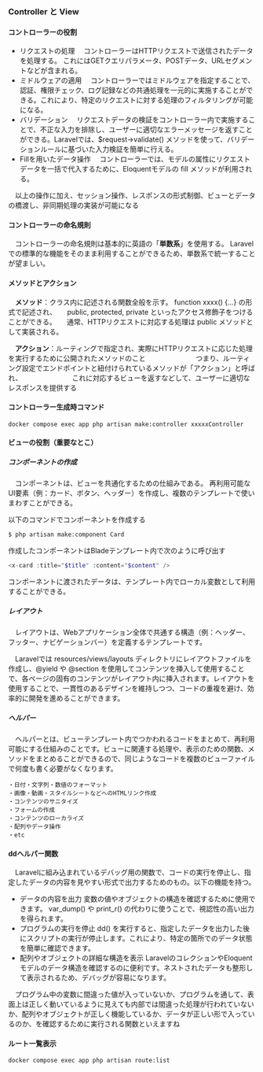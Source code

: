 ### Controller と View

#### コントローラーの役割

- リクエストの処理
  　コントローラーはHTTPリクエストで送信されたデータを処理する。
  これにはGETクエリパラメータ、POSTデータ、URLセグメントなどが含まれる。
- ミドルウェアの適用
  　コントローラーではミドルウェアを指定することで、認証、権限チェック、ログ記録などの共通処理を一元的に実施することができる。これにより、特定のリクエストに対する処理のフィルタリングが可能になる。
- バリデーション
   　リクエストデータの検証をコントローラー内で実施することで、不正な入力を排除し、ユーザーに適切なエラーメッセージを返すことができる。Laravelでは、$request->validate() メソッドを使って、バリデーションルールに基づいた入力検証を簡単に行える。
- Fillを用いたデータ操作
  　コントローラーでは、モデルの属性にリクエストデータを一括で代入するために、Eloquentモデルの fill メソッドが利用される。

　以上の操作に加え、セッション操作、レスポンスの形式制御、ビューとデータの橋渡し、非同期処理の実装が可能になる

#### コントローラーの命名規則

　コントローラーの命名規則は基本的に英語の「**単数系**」を使用する。
Laravelでの標準的な機能をそのまま利用することができるため、単数系で統一することが望ましい。

#### メソッドとアクション

　**メソッド**：クラス内に記述される関数全般を示す。 function xxxx() {...} の形式で記述され、
		　  public, protected, private といったアクセス修飾子をつけることができる。
		　  通常、HTTPリクエストに対応する処理は public メソッドとして実装される。

　**アクション**：ルーティングで指定され、実際にHTTPリクエストに応じた処理を実行するために公開されたメソッドのこと
　　　　　　　つまり、ルーティング設定でエンドポイントと紐付けられているメソッドが「アクション」と呼ばれ、
　　　　　　　これに対応するビューを返すなどして、ユーザーに適切なレスポンスを提供する

#### コントローラー生成時コマンド

```
docker compose exec app php artisan make:controller xxxxxController 
```



#### ビューの役割（重要なとこ）

##### コンポーネントの作成

　コンポーネントは、ビューを共通化するための仕組みである。
再利用可能なUI要素（例：カード、ボタン、ヘッダー）を作成し、複数のテンプレートで使いまわすことができる。

以下のコマンドでコンポーネントを作成する
```php
$ php artisan make:component Card
```

作成したコンポーネントはBladeテンプレート内で次のように呼び出す
```php
<x-card :title="$title" :content="$content" />
```

コンポーネントに渡されたデータは、テンプレート内でローカル変数として利用することができる。

##### レイアウト

　レイアウトは、Webアプリケーション全体で共通する構造（例：ヘッダー、フッター、ナビゲーションバー）を定義するテンプレートです。

　Laravelでは resources/views/layouts ディレクトリにレイアウトファイルを作成し、@yield や @section を使用してコンテンツを挿入して使用することで、各ページの固有のコンテンツがレイアウト内に挿入されます。レイアウトを使用することで、一貫性のあるデザインを維持しつつ、コードの重複を避け、効率的に開発を進めることができます。

##### ヘルパー

　ヘルパーとは、ビューテンプレート内でつかわれるコードをまとめて、再利用可能にする仕組みのことです。ビューに関連する処理や、表示のための関数、メソッドをまとめることができるので、同じようなコードを複数のビューファイルで何度も書く必要がなくなります。

```
・日付・文字列・数値のフォーマット
・画像・動画・スタイルシートなどへのHTMLリンク作成
・コンテンツのサニタイズ
・フォームの作成
・コンテンツのローカライズ
・配列やデータ操作
・etc
```



#### ddヘルパー関数

　Laravelに組み込まれているデバッグ用の関数で、コードの実行を停止し、指定したデータの内容を見やすい形式で出力するためのもの。以下の機能を持つ。

- データの内容を出力
  変数の値やオブジェクトの構造を確認するために使用できます。 var_dump() や print_r() の代わりに使うことで、視認性の高い出力を得られます。
- プログラムの実行を停止
  dd() を実行すると、指定したデータを出力した後にスクリプトの実行が停止します。これにより、特定の箇所でのデータ状態を簡単に確認できます。
- 配列やオブジェクトの詳細な構造を表示
  LaravelのコレクションやEloquentモデルのデータ構造を確認するのに便利です。ネストされたデータも整形して表示されるため、デバッグが容易になります。

　プログラム中の変数に間違った値が入っていないか、プログラムを通して、表面上は正しく動いているように見えても内部では間違った処理が行われていないか、配列やオブジェクトが正しく機能しているか、データが正しい形で入っているのか、を確認するために実行される関数といえますね

#### ルート一覧表示

```
docker compose exec app php artisan route:list
```



















